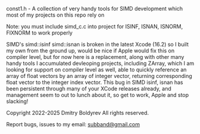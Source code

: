  const1.h - A collection of very handy tools for SIMD development which
            most of my projects on this repo rely on

 Note: you must include simd_c.c into project for ISINF, ISNAN, 
       ISNORM, FIXNORM to work properly

SIMD's simd::isinf simd::isnan is broken in the latest Xcode (16.2)
so I built my own from the ground up, would be nice if Apple would
fix this on compiler level, but for now here is a replacement, along
with other many handy tools I accumulated devleoping projects, including 
ZArray, which I am looking for support on compiler level as well, able 
to quickly reference an array of float vectors by an array of integer
vector, returning corresponding float vector to the integer index vector.
This bug in SIMD isinf, isnan has been persistent through many of your 
XCode releases already, and management seem to out to lunch about it, 
so get to work, Apple and stop slacking!

Copyright 2022-2025 Dmitry Boldyrev
All rights reserved.

Report bugs, issues to my email: subband@gmail.com  
